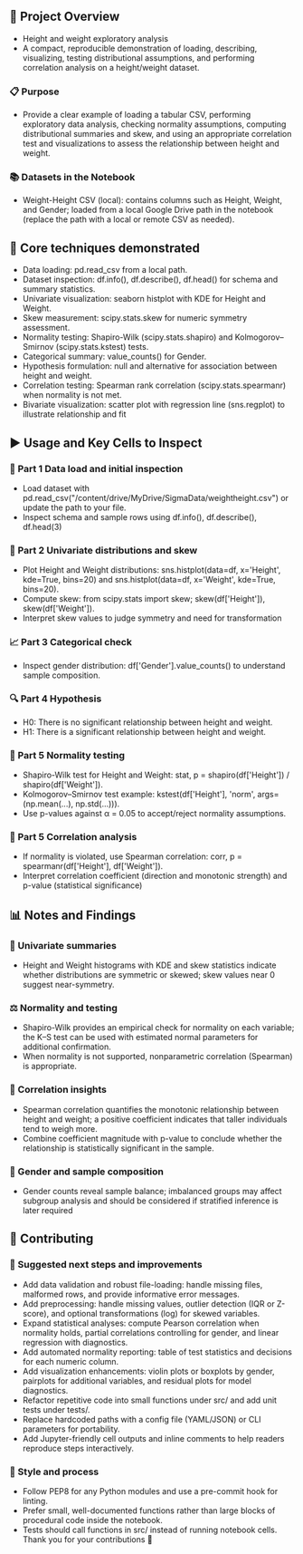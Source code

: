 ## 📐 Project Overview
- Height and weight exploratory analysis
- A compact, reproducible demonstration of loading, describing, visualizing, testing distributional assumptions, and performing correlation analysis on a height/weight dataset.

### 📋 Purpose
- Provide a clear example of loading a tabular CSV, performing exploratory data analysis, checking normality assumptions, computing distributional summaries and skew, and using an appropriate correlation test and visualizations to assess the relationship between height and weight.


### 📚 Datasets in the Notebook
- Weight-Height CSV (local): contains columns such as Height, Weight, and Gender; loaded from a local Google Drive path in the notebook (replace the path with a local or remote CSV as needed).


## 🧰 Core techniques demonstrated
- Data loading: pd.read_csv from a local path.
- Dataset inspection: df.info(), df.describe(), df.head() for schema and summary statistics.
- Univariate visualization: seaborn histplot with KDE for Height and Weight.
- Skew measurement: scipy.stats.skew for numeric symmetry assessment.
- Normality testing: Shapiro-Wilk (scipy.stats.shapiro) and Kolmogorov–Smirnov (scipy.stats.kstest) tests.
- Categorical summary: value_counts() for Gender.
- Hypothesis formulation: null and alternative for association between height and weight.
- Correlation testing: Spearman rank correlation (scipy.stats.spearmanr) when normality is not met.
- Bivariate visualization: scatter plot with regression line (sns.regplot) to illustrate relationship and fit


## ▶️ Usage and Key Cells to Inspect
### 🧪 Part 1 Data load and initial inspection
- Load dataset with pd.read_csv("/content/drive/MyDrive/SigmaData/weightheight.csv") or update the path to your file.
- Inspect schema and sample rows using df.info(), df.describe(), df.head(3)

### 🧾 Part 2 Univariate distributions and skew
- Plot Height and Weight distributions: sns.histplot(data=df, x='Height', kde=True, bins=20) and sns.histplot(data=df, x='Weight', kde=True, bins=20).
- Compute skew: from scipy.stats import skew; skew(df['Height']), skew(df['Weight']).
- Interpret skew values to judge symmetry and need for transformation

### 📈 Part 3 Categorical check
- Inspect gender distribution: df['Gender'].value_counts() to understand sample composition.

### 🔍 Part 4 Hypothesis
- H0: There is no significant relationship between height and weight.
- H1: There is a significant relationship between height and weight.

### 🔬 Part 5 Normality testing
- Shapiro-Wilk test for Height and Weight: stat, p = shapiro(df['Height']) / shapiro(df['Weight']).
- Kolmogorov–Smirnov test example: kstest(df['Height'], 'norm', args=(np.mean(...), np.std(...))).
- Use p-values against α = 0.05 to accept/reject normality assumptions.

### 🧭 Part 5 Correlation analysis
- If normality is violated, use Spearman correlation: corr, p = spearmanr(df['Height'], df['Weight']).
- Interpret correlation coefficient (direction and monotonic strength) and p-value (statistical significance)

  
## 📊 Notes and Findings
### 📌 Univariate summaries
- Height and Weight histograms with KDE and skew statistics indicate whether distributions are symmetric or skewed; skew values near 0 suggest near-symmetry.

### ⚖️ Normality and testing
- Shapiro-Wilk provides an empirical check for normality on each variable; the K–S test can be used with estimated normal parameters for additional confirmation.
- When normality is not supported, nonparametric correlation (Spearman) is appropriate.

### 🔗 Correlation insights
- Spearman correlation quantifies the monotonic relationship between height and weight; a positive coefficient indicates that taller individuals tend to weigh more.
- Combine coefficient magnitude with p-value to conclude whether the relationship is statistically significant in the sample.

### 🧾 Gender and sample composition
- Gender counts reveal sample balance; imbalanced groups may affect subgroup analysis and should be considered if stratified inference is later required

  
## 🤝 Contributing
### 🚀 Suggested next steps and improvements
- Add data validation and robust file-loading: handle missing files, malformed rows, and provide informative error messages.
- Add preprocessing: handle missing values, outlier detection (IQR or Z-score), and optional transformations (log) for skewed variables.
- Expand statistical analyses: compute Pearson correlation when normality holds, partial correlations controlling for gender, and linear regression with diagnostics.
- Add automated normality reporting: table of test statistics and decisions for each numeric column.
- Add visualization enhancements: violin plots or boxplots by gender, pairplots for additional variables, and residual plots for model diagnostics.
- Refactor repetitive code into small functions under src/ and add unit tests under tests/.
- Replace hardcoded paths with a config file (YAML/JSON) or CLI parameters for portability.
- Add Jupyter-friendly cell outputs and inline comments to help readers reproduce steps interactively.

### 🧭 Style and process
- Follow PEP8 for any Python modules and use a pre-commit hook for linting.
- Prefer small, well-documented functions rather than large blocks of procedural code inside the notebook.
- Tests should call functions in src/ instead of running notebook cells.
Thank you for your contributions 🎉







